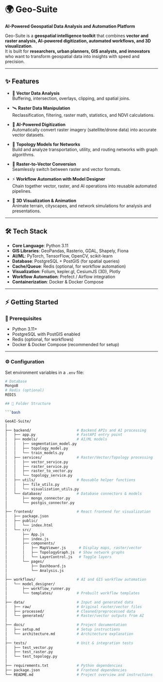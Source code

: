 # 🌍 Geo-Suite  
**AI-Powered Geospatial Data Analysis and Automation Platform**  

Geo-Suite is a **geospatial intelligence toolkit** that combines **vector and raster analysis, AI-powered digitization, automated workflows, and 3D visualization**.  
It is built for **researchers, urban planners, GIS analysts, and innovators** who want to transform geospatial data into insights with speed and precision.  

---

## ✨ Features  

- 🧭 **Vector Data Analysis**  
  Buffering, intersection, overlays, clipping, and spatial joins.  

- 🛰 **Raster Data Manipulation**  
  Reclassification, filtering, raster math, statistics, and NDVI calculations.  

- 🤖 **AI-Powered Digitization**  
  Automatically convert raster imagery (satellite/drone data) into accurate vector datasets.  

- 🔗 **Topology Models for Networks**  
  Build and analyze transportation, utility, and routing networks with graph algorithms.  

- 🔄 **Raster-to-Vector Conversion**  
  Seamlessly switch between raster and vector formats.  

- ⚡ **Workflow Automation with Model Designer**  
  Chain together vector, raster, and AI operations into reusable automated pipelines.  

- 🎥 **3D Visualization & Animation**  
  Animate terrain, cityscapes, and network simulations for analysis and presentations.  

---

## 🛠 Tech Stack  

- **Core Language**: Python 3.11  
- **GIS Libraries**: GeoPandas, Rasterio, GDAL, Shapely, Fiona  
- **AI/ML**: PyTorch, TensorFlow, OpenCV, scikit-learn  
- **Database**: PostgreSQL + PostGIS (for spatial queries)  
- **Cache/Queue**: Redis (optional, for workflow automation)  
- **Visualization**: Folium, kepler.gl, CesiumJS (3D), Plotly  
- **Workflow Automation**: Prefect / Airflow integration  
- **Containerization**: Docker & Docker Compose  

---

## ⚡ Getting Started  

### 🔑 Prerequisites  
- Python 3.11+  
- PostgreSQL with PostGIS enabled  
- Redis (optional, for workflows)  
- Docker & Docker Compose (recommended for setup)  

---

### ⚙️ Configuration  

Set environment variables in a `.env` file:  

```bash
# Database
MongoB
# Redis (optional)
REDIS

## 📂 Folder Structure

```bash

GeoAI-Suite/
│
├── backend/                     # Backend APIs and AI processing
│   ├── app.py                   # FastAPI entry point
│   ├── models/                  # AI/ML models
│   │   ├── segmentation_model.py
│   │   ├── topology_model.py
│   │   └── train_models.py
│   ├── services/                # Raster/Vector/Topology processing
│   │   ├── vector_service.py
│   │   ├── raster_service.py
│   │   ├── raster_to_vector.py
│   │   └── topology_service.py
│   ├── utils/                   # Reusable helper functions
│   │   ├── file_utils.py
│   │   └── visualization_utils.py
│   └── database/                # Database connectors & models
│       ├── mongo_connector.py
│       └── postgis_connector.py
│
├── frontend/                    # React frontend for visualization
│   ├── package.json
│   ├── public/
│   │   └── index.html
│   └── src/
│       ├── App.js
│       ├── index.js
│       ├── components/
│       │   ├── MapViewer.js      # Display maps, raster/vector
│       │   ├── TopologyGraph.js  # Show network graphs
│       │   └── LayerControl.js   # Toggle layers
│       └── pages/
│           ├── Dashboard.js
│           └── Analysis.js
│
├── workflows/                   # AI and GIS workflow automation
│   └── model_designer/
│       ├── workflow_runner.py
│       └── templates/           # Prebuilt workflow templates
│
├── data/                        # Input and generated data
│   ├── raw/                     # Original raster/vector files
│   ├── processed/               # Cleaned/preprocessed data
│   └── generated/               # Raster/vector outputs from AI
│
├── docs/                        # Project documentation
│   ├── setup.md                 # Setup instructions
│   └── architecture.md          # Architecture explanation
│
├── tests/                       # Unit & integration tests
│   ├── test_vector.py
│   ├── test_raster.py
│   └── test_topology.py
│
├── requirements.txt             # Python dependencies
├── package.json                 # Frontend dependencies
└── README.md                    # Project overview and instructions

